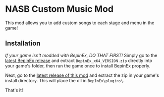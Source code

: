 # NASB Custom Music Mod

This mod allows you to add custom songs to each stage and menu in the game!

## Installation

*If your game isn't modded with BepinEx, DO THAT FIRST!*
Simply go to the [latest BepinEx release](https://github.com/BepInEx/BepInEx/releases) and extract `BepinEx_x64_VERSION.zip` directly into your game's folder, then run the game once to install BepinEx properly.

Next, go to the [latest release of this mod](https://github.com/megalon/NickCustomMusicMod/releases/latest) and extract the zip in your game's install directory.
This will place the dll in `BepInEx\plugins\`.

That's it!
